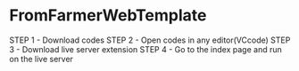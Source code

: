 # FromFarmerWebTemplate
STEP 1 - Download codes
STEP 2 - Open codes in any editor(VCcode)
STEP 3 - Download live server extension
STEP 4 - Go to the index page and run on the live server
